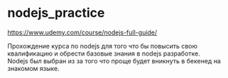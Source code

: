 # nodejs_practice
https://www.udemy.com/course/nodejs-full-guide/

Прохождение курса по nodejs для того что бы повысить свою квалификацию и обрести базовые знания в nodejs разработке.  
Nodejs был выбран из за того что проще будет вникнуть в бекенед на знакомом языке.
